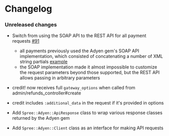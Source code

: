 # Changelog

### Unreleased changes

*   Switch from using the SOAP API to the REST API for all payment requests [#91](https://github.com/StemboltHQ/solidus-adyen/pull/91)

    * all payments previously used the Adyen gem's SOAP API implementation, which
      consisted of concatenating a number of XML string partials [example](https://github.com/wvanbergen/adyen/blob/master/lib/adyen/api/templates/payment_service.rb)
    * the SOAP implementation made it almost impossible to customize the request
      parameters beyond those supported, but the REST API allows passing in
      arbitrary parameters
*   credit! now receives full `gateway_options` when called from admin/refunds_controller#create
*   credit includes `:additional_data` in the request if it's provided in options
*   Add `Spree::Adyen::ApiResponse` class to wrap various response classes
    returned by the Adyen gem
*   Add `Spree::Adyen::Client` class as an interface for making API requests
